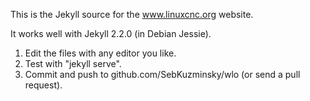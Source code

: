 This is the Jekyll source for the www.linuxcnc.org website.

It works well with Jekyll 2.2.0 (in Debian Jessie).

1.  Edit the files with any editor you like.
2.  Test with "jekyll serve".
3.  Commit and push to github.com/SebKuzminsky/wlo (or send a pull request).

